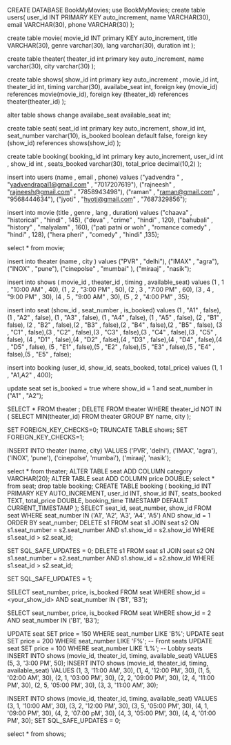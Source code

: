 CREATE DATABASE BookMyMovies;
use BookMyMovies;
create table users(
   user_id INT PRIMARY KEY auto_increment,
   name VARCHAR(30),
   email VARCHAR(30),
   phone VARCHAR(30)
);


create table movie(
  movie_id INT primary KEY auto_increment,
  title VARCHAR(30),
  genre varchar(30),
  lang varchar(30),
  duration int
);


create table theater(
   theater_id int primary key auto_increment,
   name varchar(30),
   city varchar(30)
);



create table shows(
   show_id int primary key auto_increment ,
   movie_id int,
   theater_id int,
   timing varchar(30), 
   availabe_seat int,
   foreign key (movie_id) references movie(movie_id),
   foreign key (theater_id) references theater(theater_id)
);

alter table shows
change availabe_seat available_seat int;

create table seat(
    seat_id int primary key auto_increment,
    show_id int,
    seat_number varchar(10),
    is_booked boolean default false,
    foreign key (show_id) references shows(show_id)
);


create table booking(
    booking_id int primary key auto_increment,
    user_id int , 
    show_id int , 
    seats_booked varchar(30),
    total_price decimal(10,2)
);


insert into users 
(name , email , phone)
values
("yadvendra " , "yadvendrapal1@gmail.com" , "7017207619"),
("rajneesh" , "rajneesh@gmail.com" , "7858943498"),
("raman" , "raman@gmail.com" , "9568444634"),
("jyoti" , "hyoti@gmail.com" , "7687329856");


insert into movie
(title , genre , lang , duration)
values
("chaava" , "historical" , "hindi" , 145),
("deva" , "crime" , "hindi" , 120),
("bahubali" , "history" , "malyalam" , 160),
("pati patni or woh" , "romance comedy" , "hindi" , 128),
("hera pheri" , "comedy" , "hindi" ,135);

select * from movie;

insert into theater 
(name , city )
values
("PVR" , "delhi"),
("IMAX" , "agra"),
("INOX" , "pune"),
("cinepolse" , "mumbai" ),
("miraaj" , "nasik");


insert into shows 
( movie_id , theater_id , timing , available_seat)
values
(1 , 1 , "10:00 AM" , 40),
(1 , 2 , "3:00 PM" , 50),
(2 , 3 , "7:00 PM" , 60),
(3 , 4 , "9:00 PM"  , 30),
(4 , 5 , "9:00 AM" , 30),
(5 , 2 , "4:00 PM" , 35);

 insert into seat 
 (show_id , seat_number , is_booked)
 values
 (1 , "A1" , false),(1 , "A2" , false), (1 , "A3" , false), (1 , "A4" , false), (1 , "A5" , false),
 (2 , "B1" , false), (2 , "B2" , false),(2 , "B3" , false),(2 , "B4" , false),(2 , "B5" , false),
 (3 , "C1" , false),(3 , "C2" , false),(3 , "C3" , false),(3 , "C4" , false),(3 , "C5" , false),
 (4 , "D1" , false),(4 , "D2" , false),(4 , "D3" , false),(4 , "D4" , false),(4 , "D5" , false),
 (5 , "E1" , false),(5 , "E2" , false),(5 , "E3" , false),(5 , "E4" , false),(5 , "E5" , false);
 
 
 insert into booking 
 (user_id, show_id, seats_booked, total_price)
 values
 (1, 1 , "A1,A2" , 400);

update seat set is_booked = true where show_id = 1 and seat_number in ("A1" , "A2");

SELECT * FROM theater ;
DELETE FROM theater
WHERE theater_id NOT IN (
    SELECT MIN(theater_id)
    FROM theater
    GROUP BY name, city
);

SET FOREIGN_KEY_CHECKS=0;
TRUNCATE TABLE shows;
SET FOREIGN_KEY_CHECKS=1;

INSERT INTO theater (name, city) VALUES
('PVR', 'delhi'),
('IMAX', 'agra'),
('INOX', 'pune'),
('cinepolse', 'mumbai'),
('miraaj', 'nasik');

select * from theater;
ALTER TABLE seat ADD COLUMN category VARCHAR(20);
ALTER TABLE seat ADD COLUMN price DOUBLE;
select * from seat;
drop table booking;
CREATE TABLE booking (
  booking_id INT PRIMARY KEY AUTO_INCREMENT,
  user_id INT,
  show_id INT,
  seats_booked TEXT,
  total_price DOUBLE,
  booking_time TIMESTAMP DEFAULT CURRENT_TIMESTAMP
);
SELECT seat_id, seat_number, show_id
FROM seat
WHERE seat_number IN ('A1', 'A2', 'A3', 'A4', 'A5') AND show_id = 1
ORDER BY seat_number;
DELETE s1 FROM seat s1
JOIN seat s2 
  ON s1.seat_number = s2.seat_number AND s1.show_id = s2.show_id
WHERE s1.seat_id > s2.seat_id;

SET SQL_SAFE_UPDATES = 0;
DELETE s1 FROM seat s1
JOIN seat s2 
  ON s1.seat_number = s2.seat_number AND s1.show_id = s2.show_id
WHERE s1.seat_id > s2.seat_id;

SET SQL_SAFE_UPDATES = 1;

SELECT seat_number, price, is_booked FROM seat WHERE show_id = <your_show_id> AND seat_number IN ('B1', 'B3');

SELECT seat_number, price, is_booked 
FROM seat 
WHERE show_id = 2 
  AND seat_number IN ('B1', 'B3');
  
UPDATE seat SET price = 150 WHERE seat_number LIKE 'B%';
UPDATE seat SET price = 200 WHERE seat_number LIKE 'F%';  -- Front seats
UPDATE seat SET price = 100 WHERE seat_number LIKE 'L%';  -- Lobby seats
INSERT INTO shows (movie_id, theater_id, timing, available_seat)
VALUES (5, 3, '3:00 PM', 50);
INSERT INTO shows (movie_id, theater_id, timing, available_seat)
VALUES
(1, 3, '11:00 AM', 30),
(1, 4, '12:00 PM', 30),
(1, 5, '02:00 AM', 30),
(2, 1, '03:00 PM', 30),
(2, 2, '09:00 PM', 30),
(2, 4, '11:00 PM', 30),
(2, 5, '05:00 PM', 30), 
(3, 3, '11:00 AM', 30);
      
INSERT INTO shows (movie_id, theater_id, timing, available_seat)
VALUES
(3, 1, '10:00 AM', 30),
(3, 2, '12:00 PM', 30),
(3, 5, '05:00 PM', 30),
(4, 1, '09:00 PM', 30),
(4, 2, '07:00 pM', 30),
(4, 3, '05:00 PM', 30), 
(4, 4, '01:00 PM', 30);
SET SQL_SAFE_UPDATES = 0;

select * from shows;
